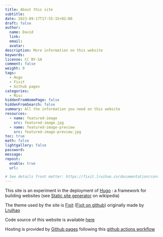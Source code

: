 ```yaml
---
title: About this site
subtitle:
date: 2023-09-17T17:55:15+02:00
draft: false
author:
  name: David
  link:
  email:
  avatar:
description: More information on this website
keywords:
license: CC BY-SA
comment: false
weight: 0
tags:
  - Hugo
  - Fixit
  - Github pages
categories:
  - Misc
hiddenFromHomePage: false
hiddenFromSearch: false
summary: All the information you need on this website
resources:
  - name: featured-image
    src: featured-image.jpg
  - name: featured-image-preview
    src: featured-image-preview.jpg
toc: true
math: false
lightgallery: false
password:
message:
repost:
  enable: true
  url:

# See details front matter: https://fixit.lruihao.cn/documentation/content-management/introduction/#front-matter
---
```


This site is an experiment in the deployment of [Hugo](https://gohugo.io/) : a framework for building websites (see [Static site generator](https://en.wikipedia.org/wiki/Static_site_generator) on wikipedia)

The theme used by the site is  [Fixit](https://fixit.lruihao.cn) ([Fixit on github](https://github.com/hugo-fixit/FixIt)) originally made by [Lruihao](https://github.com/Lruihao) 

Code source of this website is available [here](https://github.com/davidbarre/davidbarre.github.io) 

Hosting is provided by [Github pages](https://pages.github.com/) following this [github actions workflow](https://gohugo.io/hosting-and-deployment/hosting-on-github/)

